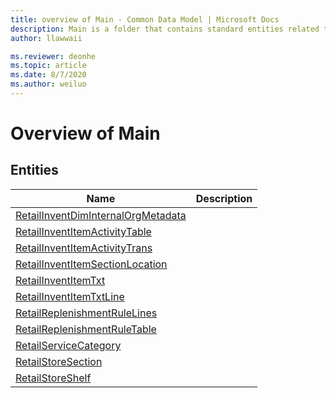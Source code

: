 ```yaml
---
title: overview of Main - Common Data Model | Microsoft Docs
description: Main is a folder that contains standard entities related to the Common Data Model.
author: llawwaii

ms.reviewer: deonhe
ms.topic: article
ms.date: 8/7/2020
ms.author: weiluo
---
```


# Overview of Main


## Entities

|Name|Description|
|---|---|
|[RetailInventDimInternalOrgMetadata](RetailInventDimInternalOrgMetadata.md)||
|[RetailInventItemActivityTable](RetailInventItemActivityTable.md)||
|[RetailInventItemActivityTrans](RetailInventItemActivityTrans.md)||
|[RetailInventItemSectionLocation](RetailInventItemSectionLocation.md)||
|[RetailInventItemTxt](RetailInventItemTxt.md)||
|[RetailInventItemTxtLine](RetailInventItemTxtLine.md)||
|[RetailReplenishmentRuleLines](RetailReplenishmentRuleLines.md)||
|[RetailReplenishmentRuleTable](RetailReplenishmentRuleTable.md)||
|[RetailServiceCategory](RetailServiceCategory.md)||
|[RetailStoreSection](RetailStoreSection.md)||
|[RetailStoreShelf](RetailStoreShelf.md)||
